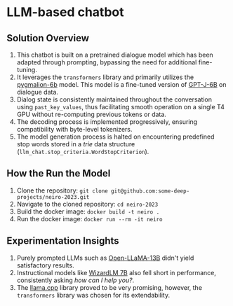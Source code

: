 # LLM-based chatbot

## Solution Overview

1. This chatbot is built on a pretrained dialogue model which has been adapted through prompting, bypassing the need for additional fine-tuning. 
2. It leverages the ```transformers``` library and primarily utilizes the [pygmalion-6b](https://huggingface.co/PygmalionAI/pygmalion-6b) model. This model is a fine-tuned version of [GPT-J-6B](https://huggingface.co/EleutherAI/gpt-j-6b) on dialogue data. 
3. Dialog state is consistently maintained throughout the conversation using ```past_key_values```, thus facilitating smooth operation on a single T4 GPU without re-computing previous tokens or data. 
4. The decoding process is implemented progressively, ensuring compatibility with byte-level tokenizers.
5. The model generation process is halted on encountering predefined stop words stored in a *trie* data structure (```llm_chat.stop_criteria.WordStopCriterion```). 

## How the Run the Model

1. Clone the repository: ```git clone git@github.com:some-deep-projects/neiro-2023.git```
2. Navigate to the cloned repository: ```cd neiro-2023```
3. Build the docker image: ```docker build -t neiro .```
4. Run the docker image: ```docker run --rm -it neiro```

## Experimentation Insights

1. Purely prompted LLMs such as [Open-LLaMA-13B](https://huggingface.co/openlm-research/open_llama_13b) didn't yield satisfactory results.
2. Instructional models like [WizardLM 7B](https://huggingface.co/TheBloke/wizardLM-7B-GGML) also fell short in performance, consistently asking *how can I help you?*.
3. The [llama.cpp](https://github.com/ggerganov/llama.cpp) library proved to be very promising, however, the ```transformers``` library was chosen for its extendability.
